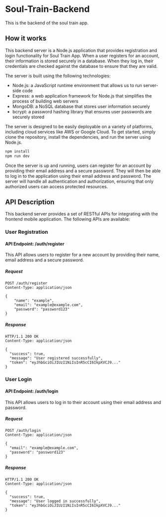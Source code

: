 # Soul-Train-Backend
This is the backend of the soul train app.
## How it works
This backend server is a Node.js application that provides registration and login functionality for Soul Train App. When a user registers for an account, their information is stored securely in a database. When they log in, their credentials are checked against the database to ensure that they are valid.

The server is built using the following technologies:

* Node.js: a JavaScript runtime environment that allows us to run server-side code
* Express: a web application framework for Node.js that simplifies the process of building web servers
* MongoDB: a NoSQL database that stores user information securely
* bcrypt: a password hashing library that ensures user passwords are securely stored

The server is designed to be easily deployable on a variety of platforms, including cloud services like AWS or Google Cloud. To get started, simply clone the repository, install the dependencies, and run the server using Node.js.
```bash
npm install
npm run dev
```
Once the server is up and running, users can register for an account by providing their email address and a secure password. They will then be able to log in to the application using their email address and password. The server will handle all authentication and authorization, ensuring that only authorized users can access protected resources.
## API Description
This backend server provides a set of RESTful APIs for integrating with the frontend mobile application.
The following APIs are available:
### User Registration
#### API Endpoint: /auth/register
This API allows users to register for a new account by providing their name, email address and a secure password.
##### Request
```
POST /auth/register
Content-Type: application/json

{
    "name": "example",
    "email": "example@example.com",
    "password": "password123"
}
```
##### Response
```
HTTP/1.1 200 OK
Content-Type: application/json

{
  "success": true,
  "message": "User registered successfully",
  "token": "eyJhbGciOiJIUzI1NiIsInR5cCI6IkpXVCJ9..."
}
```
### User Login
#### API Endpoint: /auth/login
This API allows users to log in to their account using their email address and password.
##### Request
```
POST /auth/login
Content-Type: application/json

{
  "email": "example@example.com",
  "password": "password123"
}
```
##### Response
```
HTTP/1.1 200 OK
Content-Type: application/json

{
  "success": true,
  "message": "User logged in successfully",
  "token": "eyJhbGciOiJIUzI1NiIsInR5cCI6IkpXVCJ9..."
}
```